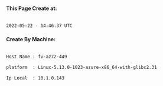 
   
#### This Page Create at:

```bash

2022-05-22 - 14:46:37 UTC

```

#### Create By Machine:

```bash

Host Name : fv-az72-449

platform  : Linux-5.13.0-1023-azure-x86_64-with-glibc2.31

Ip Local  : 10.1.0.143

```

